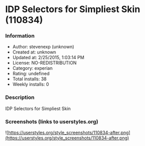 # IDP Selectors for Simpliest Skin (110834)

### Information
- Author: stevenexp (unknown)
- Created at: unknown
- Updated at: 2/25/2015, 1:03:14 PM
- License: NO-REDISTRIBUTION
- Category: experian
- Rating: undefined
- Total installs: 38
- Weekly installs: 0


### Description
IDP Selectors for Simpliest Skin


### Screenshots (links to userstyles.org)
![https://userstyles.org/style_screenshots/110834-after.png](https://userstyles.org/style_screenshots/110834-after.png)


